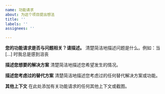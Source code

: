 ```yaml
---
name: 功能请求
about: 为这个项目提出想法
title: ''
labels: ''
assignees: ''

---
```


**您的功能请求是否与问题相关？请描述。**
清楚简洁地描述问题是什么。例如：当 [...] 时我总是感到沮丧

**描述您想要的解决方案**
清楚简洁地描述您希望发生的情况。

**描述您考虑过的替代方案**
清楚简洁地描述您考虑过的任何替代解决方案或功能。

**其他上下文**
在此处添加有关功能请求的任何其他上下文或截图。

